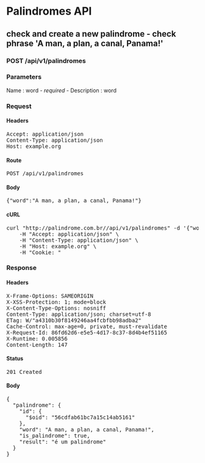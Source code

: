 # Palindromes API

## check and create a new palindrome - check phrase &#39;A man, a plan, a canal, Panama!&#39;

### POST /api/v1/palindromes

### Parameters

Name : word *- required -*
Description :  word

### Request

#### Headers

<pre>Accept: application/json
Content-Type: application/json
Host: example.org</pre>

#### Route

<pre>POST /api/v1/palindromes</pre>

#### Body

<pre>{"word":"A man, a plan, a canal, Panama!"}</pre>

#### cURL

<pre class="request">curl &quot;http://palindrome.com.br//api/v1/palindromes&quot; -d &#39;{&quot;word&quot;:&quot;A man, a plan, a canal, Panama!&quot;}&#39; -X POST \
	-H &quot;Accept: application/json&quot; \
	-H &quot;Content-Type: application/json&quot; \
	-H &quot;Host: example.org&quot; \
	-H &quot;Cookie: &quot;</pre>

### Response

#### Headers

<pre>X-Frame-Options: SAMEORIGIN
X-XSS-Protection: 1; mode=block
X-Content-Type-Options: nosniff
Content-Type: application/json; charset=utf-8
ETag: W/&quot;a4310b30f8149246aa4fcbfbb98adba2&quot;
Cache-Control: max-age=0, private, must-revalidate
X-Request-Id: 86fd62d6-e5e5-4d17-8c37-8d4b4ef51165
X-Runtime: 0.005856
Content-Length: 147</pre>

#### Status

<pre>201 Created</pre>

#### Body

<pre>{
  "palindrome": {
    "id": {
      "$oid": "56cdfab61bc7a15c14ab5161"
    },
    "word": "A man, a plan, a canal, Panama!",
    "is_palindrome": true,
    "result": "é um palindrome"
  }
}</pre>
